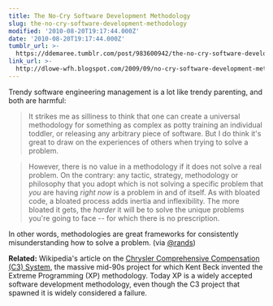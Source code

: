 ```yaml
---
title: The No-Cry Software Development Methodology
slug: the-no-cry-software-development-methodology
modified: '2010-08-20T19:17:44.000Z'
date: '2010-08-20T19:17:44.000Z'
tumblr_url: >-
  https://ddemaree.tumblr.com/post/983600942/the-no-cry-software-development-methodology
link_url: >-
  http://dlowe-wfh.blogspot.com/2009/09/no-cry-software-development-methodology.html
---
```

Trendy software engineering management is a lot like trendy parenting, and both are harmful:

> It strikes me as silliness to think that one can create a universal methodology for something as complex as potty training an individual toddler, or releasing any arbitrary piece of software. But I do think it's great to draw on the experiences of others when trying to solve a problem.

> However, there is no value in a methodology if it does not solve a real problem. On the contrary: any tactic, strategy, methodology or philosophy that you adopt which is not solving a specific problem that _you_ are having _right now_ is a problem in and of itself. As with bloated code, a bloated process adds inertia and inflexibility. The more bloated it gets, the _harder_ it will be to solve the unique problems you're going to face -- for which there is no prescription.

In other words, methodologies are great frameworks for consistently misunderstanding how to solve a problem. (via [@rands](http://twitter.com/rands/status/21675604228))

**Related:** Wikipedia's article on the [Chrysler Comprehensive Compensation (C3) System](http://en.wikipedia.org/wiki/Chrysler_Comprehensive_Compensation_System), the massive mid-90s project for which Kent Beck invented the Extreme Programming (XP) methodology. Today XP is a widely accepted software development methodology, even though the C3 project that spawned it is widely considered a failure.
